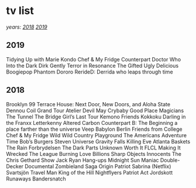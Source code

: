 # tv list
_years: [2018](#2018) [2019](#2019)_

## 2019 <a name="2019"></a>

Tidying Up with Marie Kondo
Chef & My Fridge
Counterpart
Doctor Who
Into the Dark
Dirk Gently
Terror in Resonance
The Gifted
Ugly Delicious
Boogiepop Phantom
Dororo
RerideD: Derrida who leaps through time

## 2018 <a name="2018"></a>

Brooklyn 99
Terrace House: Next Door, New Doors, and Aloha State
Dennou Coil
Grand Tour
Atelier
Devil May Crybaby
Good Place
Magicians
The Tunnel
The Bridge
Girl’s Last Tour
Kemono Friends
Kokkoku
Darling in the Franxx
Letterkenny
Altered Carbon
Counterpart
B: The Beginning
a place farther than the universe
Veep
Babylon Berlin
Friends from College
Chef & My Fridge
Wild Wild Country
Playground
The Americans
Adventure Time
Bob’s Burgers
Steven Universe
Gravity Falls
Killing Eve
Atlanta
Baskets
The Rain
Forbrydelsen
The Dark
Parts Unknown
Worth It
FLCL
Making It
Wrecked
The League
Burning Love
Billions
Sharp Objects
Innocents
The Chris Gethard Show
Jack Ryan
Hang-ups
Midnight Sun
Maniac
Double-Decker
Documental
Zombieland Saga
Origin
Patriot
Sabrina (Netflix)
Svartsjön
Travel Man
King of the Hill
Nightflyers
Patriot Act
Jordskott
Runaways
Bandersnatch